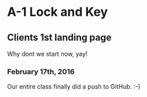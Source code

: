# A-1 Lock and Key
## Clients 1st landing page
<p>Why dont we start now, yay!</p>

### February 17th, 2016
<p> Our entire class finally did a push to GitHub. :-)</p>